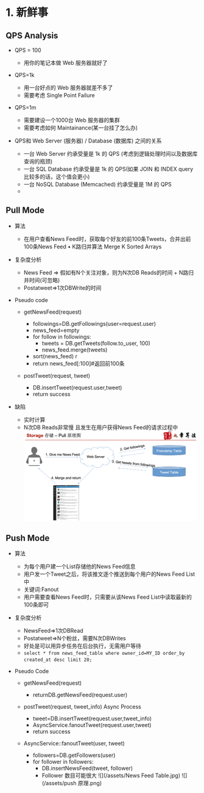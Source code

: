 # 1. 新鲜事  
## QPS Analysis
- QPS = 100  
	* 用你的笔记本做 Web 服务器就好了
- QPS=1k
	* 用一台好点的 Web 服务器就差不多了
	* 需要考虑 Single Point Failure
    
- QPS=1m
	* 需要建设一个1000台 Web 服务器的集群
	* 需要考虑如何 Maintainance(某一台挂了怎么办)

- QPS和 Web Server (服务器) / Database (数据库) 之间的关系
	* 一台 Web Server 约承受量是 1k 的 QPS (考虑到逻辑处理时间以及数据库查询的瓶颈)
	* 一台 SQL Database 约承受量是 1k 的 QPS(如果 JOIN 和 INDEX query比较多的话，这个值会更小)
	*  一台 NoSQL Database (Memcached) 约承受量是 1M 的 QPS
	* 
## Pull Mode
- 算法
	* 在用户查看News Feed时，获取每个好友的前100条Tweets，合并出前100条News Feed • K路归并算法 Merge K Sorted Arrays

- 复杂度分析  
	* News Feed => 假如有N个关注对象，则为N次DB Reads的时间 + N路归并时间(可忽略) 
	* Postatweet=>1次DBWrite的时间

- Pseudo code
	* getNewsFeed(request)  
		* followings=DB.getFollowings(user=request.user) 
		* news_feed=empty  
		* for follow in followings:
			* tweets = DB.getTweets(follow.to_user, 100)
			* news_feed.merge(tweets)
		* sort(news_feed)  r
		* return news_feed[:100]#返回前100条
		
	* postTweet(request, tweet)  
		* DB.insertTweet(request.user,tweet)
		* return success


- 缺陷
	* 实时计算
	* N次DB Reads非常慢 且发生在用户获得News Feed的请求过程中
![](/assets/pull原理.png)

## Push Mode
-  算法  
	* 为每个用户建一个List存储他的News Feed信息  
	* 用户发一个Tweet之后，将该推文逐个推送到每个用户的News Feed List中
	* 关键词:Fanout  
	* 用户需要查看News Feed时，只需要从该News Feed List中读取最新的100条即可

- 复杂度分析  	
	* NewsFeed=>1次DBRead  
	* Postatweet=>N个粉丝，需要N次DBWrites
	* 好处是可以用异步任务在后台执行，无需用户等待
	* ```select * from news_feed_table where owner_id=MY_ID order_by created_at desc limit 20;```
	

- Pseudo Code
	* getNewsFeed(request)
		* returnDB.getNewsFeed(request.user)
	
	* postTweet(request, tweet_info)   Async Process
		* tweet=DB.insertTweet(request.user,tweet_info) 
		* AsyncService.fanoutTweet(request.user,tweet)  
		* return success
	
	* AsyncService::fanoutTweet(user, tweet) 
		* followers=DB.getFollowers(user)  
		* for follower in followers:
			* DB.insertNewsFeed(tweet, follower)
			* Follower 数目可能很大
![](/assets/News Feed Table.jpg)
![](/assets/push 原理.png)